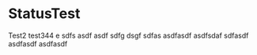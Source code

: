 # StatusTest

Test2
test344
e
sdfs
asdf
asdf
sdfg
dsgf
sdfas
asdfasdf
asdfsdaf
sdfasdf
asdfasdf
asdfasdf
